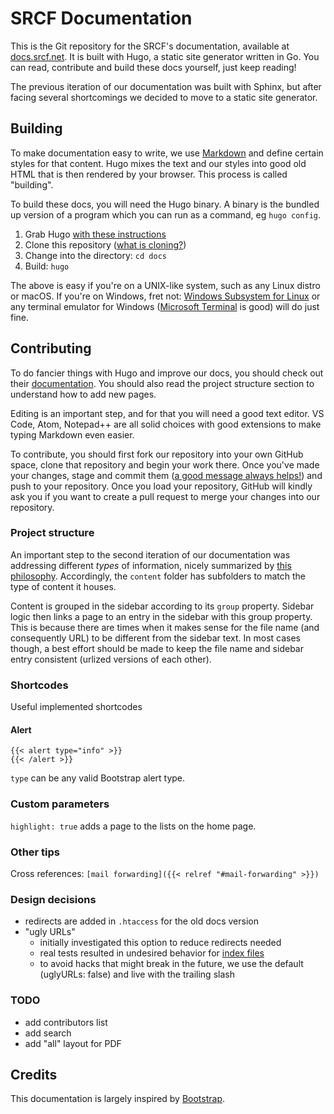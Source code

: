 # SRCF Documentation

This is the Git repository for the SRCF's documentation, available at [docs.srcf.net](https://docs.srcf.net). It is built with Hugo, a static site generator written in Go. You can read, contribute and build these docs yourself, just keep reading!

The previous iteration of our documentation was built with Sphinx, but after facing several shortcomings we decided to move to a static site generator.

## Building

To make documentation easy to write, we use [Markdown](https://commonmark.org/) and define certain styles for that content. Hugo mixes the text and our styles into good old HTML that is then rendered by your browser. This process is called "building".

To build these docs, you will need the Hugo binary. A binary is the bundled up version of a program which you can run as a command, eg `hugo config`.

1. Grab Hugo [with these instructions](https://gohugo.io/getting-started/installing/)
2. Clone this repository ([what is cloning?](https://github.com/git-guides/git-clone))
3. Change into the directory: `cd docs`
4. Build: `hugo`

The above is easy if you're on a UNIX-like system, such as any Linux distro or macOS. If you're on Windows, fret not: [Windows Subsystem for Linux](https://docs.microsoft.com/en-us/windows/wsl/install-win10) or any terminal emulator for Windows ([Microsoft Terminal](https://github.com/microsoft/terminal) is good) will do just fine.

## Contributing

To do fancier things with Hugo and improve our docs, you should check out their [documentation](https://gohugo.io/getting-started/). You should also read the project structure section to understand how to add new pages.

Editing is an important step, and for that you will need a good text editor. VS Code, Atom, Notepad++ are all solid choices with good extensions to make typing Markdown even easier.

To contribute, you should first fork our repository into your own GitHub space, clone that repository and begin your work there. Once you've made your changes, stage and commit them ([a good message always helps!](https://chris.beams.io/posts/git-commit/)) and push to your repository. Once you load your repository, GitHub will kindly ask you if you want to create a pull request to merge your changes into our repository.

### Project structure

An important step to the second iteration of our documentation was addressing different *types* of information, nicely summarized by [this philosophy](https://diataxis.fr/). Accordingly, the `content` folder has subfolders to match the type of content it houses.

Content is grouped in the sidebar according to its `group` property. Sidebar logic then links a page to an entry in the sidebar with this group property. This is because there are times when it makes sense for the file name (and consequently URL) to be different from the sidebar text. In most cases though, a best effort should be made to keep the file name and sidebar entry consistent (urlized versions of each other).

### Shortcodes

Useful implemented shortcodes

#### Alert

```hugo
{{< alert type="info" >}}
{{< /alert >}}
```

`type` can be any valid Bootstrap alert type.

### Custom parameters

`highlight: true` adds a page to the lists on the home page.

### Other tips

Cross references: `[mail forwarding]({{< relref "#mail-forwarding" >}})`

### Design decisions

* redirects are added in `.htaccess` for the old docs version
* "ugly URLs"
  * initially investigated this option to reduce redirects needed
  * real tests resulted in undesired behavior for [index files](https://github.com/gohugoio/hugo/issues/4428)
  * to avoid hacks that might break in the future, we use the default (uglyURLs: false) and live with the trailing slash

### TODO

* add contributors list
* add search
* add "all" layout for PDF

## Credits

This documentation is largely inspired by [Bootstrap](https://github.com/twbs/bootstrap/).

